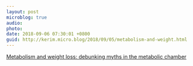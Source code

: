 ```yaml
---
layout: post
microblog: true
audio: 
photo: 
date: 2018-09-06 07:30:01 +0800
guid: http://kerim.micro.blog/2018/09/05/metabolism-and-weight.html
---
```

[Metabolism and weight loss: debunking myths in the metabolic chamber](https://www.vox.com/2018/9/4/17486110/metabolism-diet-fast-weight-loss)
